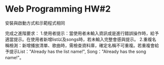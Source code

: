 # Web Programming HW#2
安裝與啟動方式和示範程式相同

完成之進階要求：
1.使用者提示：當使用者未輸入資訊或是進行錯誤操作時，給予適當提示。在使用者新增list以及songs時，若未輸入完整會感與提示。
2.重複名稱檢測：新增播放清單、歌曲時，需檢查資料庫，確定名稱不可重複。若重複會給予提示List："Already has the list name!", Song："Already has the song name!"。
